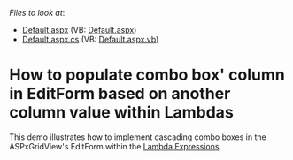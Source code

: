<!-- default file list -->
*Files to look at*:

* [Default.aspx](./CS/WebSite/Default.aspx) (VB: [Default.aspx](./VB/WebSite/Default.aspx))
* [Default.aspx.cs](./CS/WebSite/Default.aspx.cs) (VB: [Default.aspx.vb](./VB/WebSite/Default.aspx.vb))
<!-- default file list end -->
# How to populate combo box' column in EditForm based on another column value within Lambdas


<p>This demo illustrates how to implement cascading combo boxes in the ASPxGridView's EditForm within the <a href="http://msdn.microsoft.com/en-us/library/bb397687.aspx">Lambda Expressions</a>.</p>

<br/>


